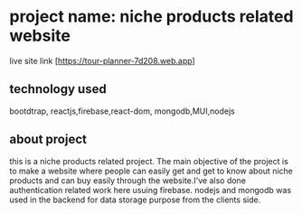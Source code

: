 # project  name: niche products related website

live site link [https://tour-planner-7d208.web.app]

## technology used
bootdtrap, reactjs,firebase,react-dom, mongodb,MUI,nodejs

 ## about project
this is a niche products related project. The main objective of the project is to make a website where people can easily get and get to know  about niche products and can buy easily through the website.I've also done authentication related work here usuing firebase. nodejs and mongodb was used in the backend for data storage purpose from the clients side.

